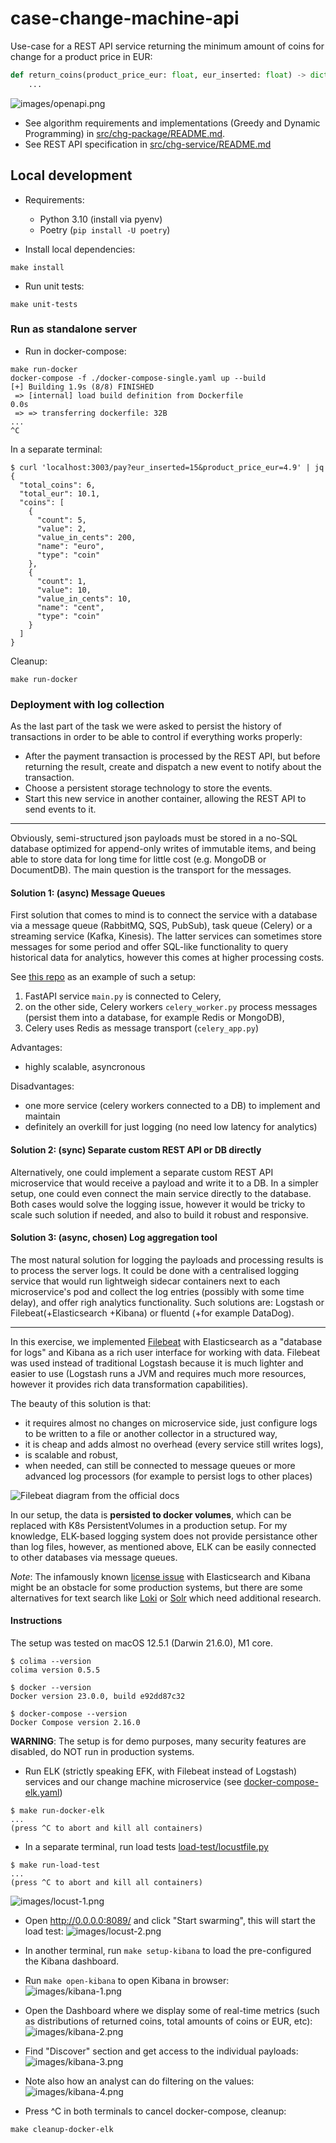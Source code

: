 # case-change-machine-api
Use-case for a REST API service returning the minimum amount of coins for change for a product price in EUR:
```python
def return_coins(product_price_eur: float, eur_inserted: float) -> dict:
    ...
```
![images/openapi.png](/images/openapi.png)

- See algorithm requirements and implementations (Greedy and Dynamic Programming) in [src/chg-package/README.md](src/chg-package/README.md).
- See REST API specification in [src/chg-service/README.md](src/chg-service/README.md) 


## Local development
- Requirements:
    - Python 3.10 (install via pyenv)
    - Poetry (`pip install -U poetry`)

- Install local dependencies:
```
make install
```

- Run unit tests:
```
make unit-tests
```

### Run as standalone server
- Run in docker-compose:
```
make run-docker
docker-compose -f ./docker-compose-single.yaml up --build
[+] Building 1.9s (8/8) FINISHED
 => [internal] load build definition from Dockerfile                                                                                                                                                                                                                       0.0s
 => => transferring dockerfile: 32B
...
^C
```

In a separate terminal:
```
$ curl 'localhost:3003/pay?eur_inserted=15&product_price_eur=4.9' | jq
{
  "total_coins": 6,
  "total_eur": 10.1,
  "coins": [
    {
      "count": 5,
      "value": 2,
      "value_in_cents": 200,
      "name": "euro",
      "type": "coin"
    },
    {
      "count": 1,
      "value": 10,
      "value_in_cents": 10,
      "name": "cent",
      "type": "coin"
    }
  ]
}
```

Cleanup:
```
make run-docker
```

### Deployment with log collection
As the last part of the task we were asked to persist the history of transactions in order to be able to control if everything works properly:
- After the payment transaction is processed by the REST API, but before returning the result, create and dispatch a new event to notify about the
transaction.
- Choose a persistent storage technology to store the events.
- Start this new service in another container, allowing the REST API to send events to it.


---
Obviously, semi-structured json payloads must be stored in a no-SQL database optimized for append-only writes of immutable items, and being able to store data for long time for little cost (e.g. MongoDB or DocumentDB).
The main question is the transport for the messages.


#### Solution 1: (async) Message Queues
First solution that comes to mind is to connect the service with a database via a message queue (RabbitMQ, SQS, PubSub), task queue (Celery) or a streaming service (Kafka, Kinesis).
The latter services can sometimes store messages for some period and offer SQL-like functionality to query historical data for analytics, however this comes at higher processing costs.

See [this repo](https://github.com/Fidget-Spinner/fastapi-celery-redis/) as an example of such a setup:
1. FastAPI service `main.py` is connected to Celery,
2. on the other side, Celery workers `celery_worker.py` process messages (persist them into a database, for example Redis or MongoDB),
3. Celery uses Redis as message transport (`celery_app.py`)

Advantages:
- highly scalable, asyncronous

Disadvantages:
- one more service (celery workers connected to a DB) to implement and maintain
- definitely an overkill for just logging (no need low latency for analytics)


#### Solution 2: (sync) Separate custom REST API or DB directly
Alternatively, one could implement a separate custom REST API microservice that would receive a payload and write it to a DB.
In a simpler setup, one could even connect the main service directly to the database. Both cases would solve the logging issue, however it would be tricky to scale such solution if needed, and also to build it robust and responsive.


#### Solution 3: (async, chosen) Log aggregation tool
The most natural solution for logging the payloads and processing results is to process the server logs.
It could be done with a centralised logging service that would run lightweigh sidecar containers next to each microservice's pod and collect the log entries (possibly with some time delay), and offer righ analytics functionality. Such solutions are: Logstash or Filebeat(+Elasticsearch +Kibana) or fluentd (+for example DataDog).

---

In this exercise, we implemented [Filebeat](https://www.elastic.co/beats/filebeat) with Elasticsearch as a "database for logs" and Kibana as a rich user interface for working with data. Filebeat was used instead of traditional Logstash because it is much lighter and easier to use (Logstash runs a JVM and requires much more resources, however it provides rich data transformation capabilities).

The beauty of this solution is that:
- it requires almost no changes on microservice side, just configure logs to be written to a file or another collector in a structured way,
- it is cheap and adds almost no overhead (every service still writes logs),
- is scalable and robust,
- when needed, can still be connected to message queues or more advanced log processors (for example to persist logs to other places)

![Filebeat diagram from the [official docs](https://www.elastic.co/guide/en/beats/filebeat/current/filebeat-overview.html)](./images/filebeat.png)

In our setup, the data is **persisted to docker volumes**, which can be replaced with K8s PersistentVolumes in a production setup.
For my knowledge, ELK-based logging system does not provide persistance other than log files, however, as mentioned above, ELK can be easily connected to other databases via message queues.

*Note*: The infamously known [license issue](https://www.elastic.co/pricing/faq/licensing) with Elasticsearch and Kibana might be an obstacle for some production systems, but there are some alternatives for text search like [Loki](https://alexandre-vazquez.com/loki-vs-elk/) or [Solr](https://logz.io/blog/solr-vs-elasticsearch/) which need additional research.


#### Instructions
The setup was tested on macOS 12.5.1 (Darwin 21.6.0), M1 core.
```
$ colima --version
colima version 0.5.5

$ docker --version
Docker version 23.0.0, build e92dd87c32

$ docker-compose --version
Docker Compose version 2.16.0
```

**WARNING**: The setup is for demo purposes, many security features are disabled, do NOT run in production systems.


- Run ELK (strictly speaking EFK, with Filebeat instead of Logstash) services and our change machine microservice (see [docker-compose-elk.yaml](docker-compose-elk.yaml))
```
$ make run-docker-elk
...
(press ^C to abort and kill all containers)
```

- In a separate terminal, run load tests [load-test/locustfile.py](load-test/locustfile.py)
```
$ make run-load-test
...
(press ^C to abort and kill all containers)
```
![images/locust-1.png](images/locust-1.png)

- Open http://0.0.0.0:8089/ and click "Start swarming", this will start the load test:
![images/locust-2.png](images/locust-2.png)

- In another terminal, run `make setup-kibana` to load the pre-configured the Kibana dashboard.

- Run `make open-kibana` to open Kibana in browser:
![images/kibana-1.png](images/kibana-1.png)

- Open the Dashboard where we display some of real-time metrics (such as distributions of returned coins, total amounts of coins or EUR, etc):
![images/kibana-2.png](images/kibana-2.png)

- Find "Discover" section and get access to the individual payloads:
![images/kibana-3.png](images/kibana-3.png)

- Note also how an analyst can do filtering on the values:
![images/kibana-4.png](images/kibana-4.png)


- Press ^C in both terminals to cancel docker-compose, cleanup:
```
make cleanup-docker-elk
```
